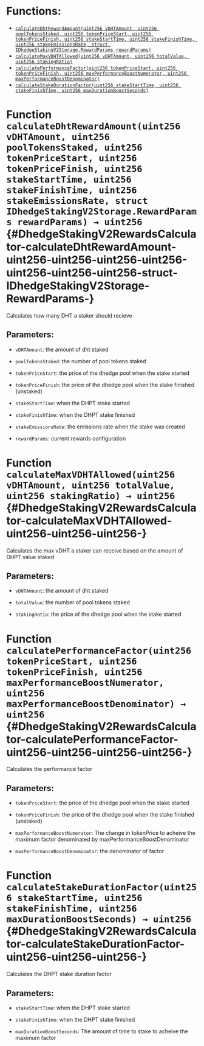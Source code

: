 

# Functions:
- [`calculateDhtRewardAmount(uint256 vDHTAmount, uint256 poolTokensStaked, uint256 tokenPriceStart, uint256 tokenPriceFinish, uint256 stakeStartTime, uint256 stakeFinishTime, uint256 stakeEmissionsRate, struct IDhedgeStakingV2Storage.RewardParams rewardParams)`](#DhedgeStakingV2RewardsCalculator-calculateDhtRewardAmount-uint256-uint256-uint256-uint256-uint256-uint256-uint256-struct-IDhedgeStakingV2Storage-RewardParams-)
- [`calculateMaxVDHTAllowed(uint256 vDHTAmount, uint256 totalValue, uint256 stakingRatio)`](#DhedgeStakingV2RewardsCalculator-calculateMaxVDHTAllowed-uint256-uint256-uint256-)
- [`calculatePerformanceFactor(uint256 tokenPriceStart, uint256 tokenPriceFinish, uint256 maxPerformanceBoostNumerator, uint256 maxPerformanceBoostDenominator)`](#DhedgeStakingV2RewardsCalculator-calculatePerformanceFactor-uint256-uint256-uint256-uint256-)
- [`calculateStakeDurationFactor(uint256 stakeStartTime, uint256 stakeFinishTime, uint256 maxDurationBoostSeconds)`](#DhedgeStakingV2RewardsCalculator-calculateStakeDurationFactor-uint256-uint256-uint256-)



# Function `calculateDhtRewardAmount(uint256 vDHTAmount, uint256 poolTokensStaked, uint256 tokenPriceStart, uint256 tokenPriceFinish, uint256 stakeStartTime, uint256 stakeFinishTime, uint256 stakeEmissionsRate, struct IDhedgeStakingV2Storage.RewardParams rewardParams) → uint256` {#DhedgeStakingV2RewardsCalculator-calculateDhtRewardAmount-uint256-uint256-uint256-uint256-uint256-uint256-uint256-struct-IDhedgeStakingV2Storage-RewardParams-}
Calculates how many DHT a staker should recieve


## Parameters:
- `vDHTAmount`: the amount of dht staked

- `poolTokensStaked`: the number of pool tokens staked

- `tokenPriceStart`: the price of the dhedge pool when the stake started

- `tokenPriceFinish`: the price of the dhedge pool when the stake finished (unstaked)

- `stakeStartTime`: when the DHPT stake started

- `stakeFinishTime`: when the DHPT stake finished

- `stakeEmissionsRate`: the emissions rate when the stake was created

- `rewardParams`: current rewards configuration



# Function `calculateMaxVDHTAllowed(uint256 vDHTAmount, uint256 totalValue, uint256 stakingRatio) → uint256` {#DhedgeStakingV2RewardsCalculator-calculateMaxVDHTAllowed-uint256-uint256-uint256-}
Calculates the max vDHT a staker can receive based on the amount of DHPT value staked


## Parameters:
- `vDHTAmount`: the amount of dht staked

- `totalValue`: the number of pool tokens staked

- `stakingRatio`: the price of the dhedge pool when the stake started



# Function `calculatePerformanceFactor(uint256 tokenPriceStart, uint256 tokenPriceFinish, uint256 maxPerformanceBoostNumerator, uint256 maxPerformanceBoostDenominator) → uint256` {#DhedgeStakingV2RewardsCalculator-calculatePerformanceFactor-uint256-uint256-uint256-uint256-}
Calculates the performance factor


## Parameters:
- `tokenPriceStart`: the price of the dhedge pool when the stake started

- `tokenPriceFinish`: the price of the dhedge pool when the stake finished (unstaked)

- `maxPerformanceBoostNumerator`: The change in tokenPrice to acheive the maximum factor denominated by maxPerformanceBoostDenominator

- `maxPerformanceBoostDenominator`: the denominator of factor



# Function `calculateStakeDurationFactor(uint256 stakeStartTime, uint256 stakeFinishTime, uint256 maxDurationBoostSeconds) → uint256` {#DhedgeStakingV2RewardsCalculator-calculateStakeDurationFactor-uint256-uint256-uint256-}
Calculates the DHPT stake duration factor


## Parameters:
- `stakeStartTime`: when the DHPT stake started

- `stakeFinishTime`: when the DHPT stake finished

- `maxDurationBoostSeconds`: The amount of time to stake to acheive the maximum factor



